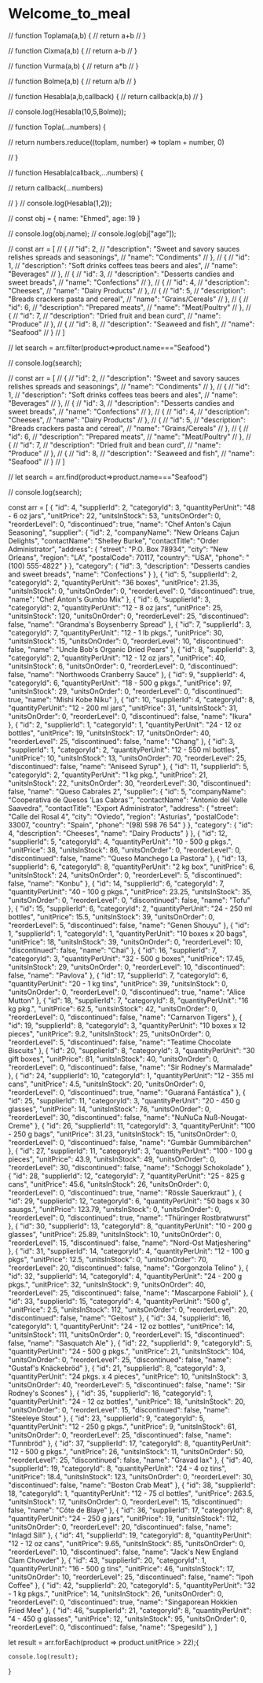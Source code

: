 # Welcome_to_meal
// function Toplama(a,b) {
//     return a+b
// }

// function Cixma(a,b) {
//     return a-b
// }

// function Vurma(a,b) {
//     return a*b
// }

// function Bolme(a,b) {
//     return a/b
// }

// function Hesabla(a,b,callback) {
//     return callback(a,b)
// }

// console.log(Hesabla(10,5,Bolme));



// function Topla(...numbers) {

//     return numbers.reduce((toplam, number) => toplam + number, 0)

// }

// function Hesabla(callback,...numbers) {

//     return callback(...numbers)

// }
// console.log(Hesabla(1,2));



// const obj = { name: "Ehmed", age: 19 }

// console.log(obj.name);
// console.log(obj["age"]);


// const arr = [
//     {
//         "id": 2,
//         "description": "Sweet and savory sauces relishes spreads and seasonings",
//         "name": "Condiments"
//     },
//     {
//         "id": 1,
//         "description": "Soft drinks coffees teas beers and ales",
//         "name": "Beverages"
//     },
//     {
//         "id": 3,
//         "description": "Desserts candies and sweet breads",
//         "name": "Confections"
//     },
//     {
//         "id": 4,
//         "description": "Cheeses",
//         "name": "Dairy Products"
//     },
//     {
//         "id": 5,
//         "description": "Breads crackers pasta and cereal",
//         "name": "Grains/Cereals"
//     },
//     {
//         "id": 6,
//         "description": "Prepared meats",
//         "name": "Meat/Poultry"
//     },
//     {
//         "id": 7,
//         "description": "Dried fruit and bean curd",
//         "name": "Produce"
//     },
//     {
//         "id": 8,
//         "description": "Seaweed and fish",
//         "name": "Seafood"
//     }
// ]

// let search = arr.filter(product=>product.name==="Seafood")

// console.log(search);



// const arr = [
//     {
//         "id": 2,
//         "description": "Sweet and savory sauces relishes spreads and seasonings",
//         "name": "Condiments"
//     },
//     {
//         "id": 1,
//         "description": "Soft drinks coffees teas beers and ales",
//         "name": "Beverages"
//     },
//     {
//         "id": 3,
//         "description": "Desserts candies and sweet breads",
//         "name": "Confections"
//     },
//     {
//         "id": 4,
//         "description": "Cheeses",
//         "name": "Dairy Products"
//     },
//     {
//         "id": 5,
//         "description": "Breads crackers pasta and cereal",
//         "name": "Grains/Cereals"
//     },
//     {
//         "id": 6,
//         "description": "Prepared meats",
//         "name": "Meat/Poultry"
//     },
//     {
//         "id": 7,
//         "description": "Dried fruit and bean curd",
//         "name": "Produce"
//     },
//     {
//         "id": 8,
//         "description": "Seaweed and fish",
//         "name": "Seafood"
//     }
// ]

// let search = arr.find(product=>product.name==="Seafood")

// console.log(search);




const arr = [
    {
    "id": 4,
    "supplierId": 2,
    "categoryId": 3,
    "quantityPerUnit": "48 - 6 oz jars",
    "unitPrice": 22,
    "unitsInStock": 53,
    "unitsOnOrder": 0,
    "reorderLevel": 0,
    "discontinued": true,
    "name": "Chef Anton's Cajun Seasoning",
    "supplier": {
    "id": 2,
    "companyName": "New Orleans Cajun Delights",
    "contactName": "Shelley Burke",
    "contactTitle": "Order Administrator",
    "address": {
    "street": "P.O. Box 78934",
    "city": "New Orleans",
    "region": "LA",
    "postalCode": 70117,
    "country": "USA",
    "phone": "(100) 555-4822"
    }
    },
    "category": {
    "id": 3,
    "description": "Desserts candies and sweet breads",
    "name": "Confections"
    }
    },
    {
    "id": 5,
    "supplierId": 2,
    "categoryId": 2,
    "quantityPerUnit": "36 boxes",
    "unitPrice": 21.35,
    "unitsInStock": 0,
    "unitsOnOrder": 0,
    "reorderLevel": 0,
    "discontinued": true,
    "name": "Chef Anton's Gumbo Mix"
    },
    {
    "id": 6,
    "supplierId": 3,
    "categoryId": 2,
    "quantityPerUnit": "12 - 8 oz jars",
    "unitPrice": 25,
    "unitsInStock": 120,
    "unitsOnOrder": 0,
    "reorderLevel": 25,
    "discontinued": false,
    "name": "Grandma's Boysenberry Spread"
    },
    {
    "id": 7,
    "supplierId": 3,
    "categoryId": 7,
    "quantityPerUnit": "12 - 1 lb pkgs.",
    "unitPrice": 30,
    "unitsInStock": 15,
    "unitsOnOrder": 0,
    "reorderLevel": 10,
    "discontinued": false,
    "name": "Uncle Bob's Organic Dried Pears"
    },
    {
    "id": 8,
    "supplierId": 3,
    "categoryId": 2,
    "quantityPerUnit": "12 - 12 oz jars",
    "unitPrice": 40,
    "unitsInStock": 6,
    "unitsOnOrder": 0,
    "reorderLevel": 0,
    "discontinued": false,
    "name": "Northwoods Cranberry Sauce"
    },
    {
    "id": 9,
    "supplierId": 4,
    "categoryId": 6,
    "quantityPerUnit": "18 - 500 g pkgs.",
    "unitPrice": 97,
    "unitsInStock": 29,
    "unitsOnOrder": 0,
    "reorderLevel": 0,
    "discontinued": true,
    "name": "Mishi Kobe Niku"
    },
    {
    "id": 10,
    "supplierId": 4,
    "categoryId": 8,
    "quantityPerUnit": "12 - 200 ml jars",
    "unitPrice": 31,
    "unitsInStock": 31,
    "unitsOnOrder": 0,
    "reorderLevel": 0,
    "discontinued": false,
    "name": "Ikura"
    },
    {
    "id": 2,
    "supplierId": 1,
    "categoryId": 1,
    "quantityPerUnit": "24 - 12 oz bottles",
    "unitPrice": 19,
    "unitsInStock": 17,
    "unitsOnOrder": 40,
    "reorderLevel": 25,
    "discontinued": false,
    "name": "Chang"
    },
    {
    "id": 3,
    "supplierId": 1,
    "categoryId": 2,
    "quantityPerUnit": "12 - 550 ml bottles",
    "unitPrice": 10,
    "unitsInStock": 13,
    "unitsOnOrder": 70,
    "reorderLevel": 25,
    "discontinued": false,
    "name": "Aniseed Syrup"
    },
    {
    "id": 11,
    "supplierId": 5,
    "categoryId": 2,
    "quantityPerUnit": "1 kg pkg.",
    "unitPrice": 21,
    "unitsInStock": 22,
    "unitsOnOrder": 30,
    "reorderLevel": 30,
    "discontinued": false,
    "name": "Queso Cabrales 2",
    "supplier": {
    "id": 5,
    "companyName": "Cooperativa de Quesos 'Las Cabras'",
    "contactName": "Antonio del Valle Saavedra",
    "contactTitle": "Export Administrator",
    "address": {
    "street": "Calle del Rosal 4",
    "city": "Oviedo",
    "region": "Asturias",
    "postalCode": 33007,
    "country": "Spain",
    "phone": "(98) 598 76 54"
    }
    },
    "category": {
    "id": 4,
    "description": "Cheeses",
    "name": "Dairy Products"
    }
    },
    {
    "id": 12,
    "supplierId": 5,
    "categoryId": 4,
    "quantityPerUnit": "10 - 500 g pkgs.",
    "unitPrice": 38,
    "unitsInStock": 86,
    "unitsOnOrder": 0,
    "reorderLevel": 0,
    "discontinued": false,
    "name": "Queso Manchego La Pastora"
    },
    {
    "id": 13,
    "supplierId": 6,
    "categoryId": 8,
    "quantityPerUnit": "2 kg box",
    "unitPrice": 6,
    "unitsInStock": 24,
    "unitsOnOrder": 0,
    "reorderLevel": 5,
    "discontinued": false,
    "name": "Konbu"
    },
    {
    "id": 14,
    "supplierId": 6,
    "categoryId": 7,
    "quantityPerUnit": "40 - 100 g pkgs.",
    "unitPrice": 23.25,
    "unitsInStock": 35,
    "unitsOnOrder": 0,
    "reorderLevel": 0,
    "discontinued": false,
    "name": "Tofu"
    },
    {
    "id": 15,
    "supplierId": 6,
    "categoryId": 2,
    "quantityPerUnit": "24 - 250 ml bottles",
    "unitPrice": 15.5,
    "unitsInStock": 39,
    "unitsOnOrder": 0,
    "reorderLevel": 5,
    "discontinued": false,
    "name": "Genen Shouyu"
    },
    {
    "id": 1,
    "supplierId": 1,
    "categoryId": 1,
    "quantityPerUnit": "10 boxes x 20 bags",
    "unitPrice": 18,
    "unitsInStock": 39,
    "unitsOnOrder": 0,
    "reorderLevel": 10,
    "discontinued": false,
    "name": "Chai"
    },
    {
    "id": 16,
    "supplierId": 7,
    "categoryId": 3,
    "quantityPerUnit": "32 - 500 g boxes",
    "unitPrice": 17.45,
    "unitsInStock": 29,
    "unitsOnOrder": 0,
    "reorderLevel": 10,
    "discontinued": false,
    "name": "Pavlova"
    },
    {
    "id": 17,
    "supplierId": 7,
    "categoryId": 6,
    "quantityPerUnit": "20 - 1 kg tins",
    "unitPrice": 39,
    "unitsInStock": 0,
    "unitsOnOrder": 0,
    "reorderLevel": 0,
    "discontinued": true,
    "name": "Alice Mutton"
    },
    {
    "id": 18,
    "supplierId": 7,
    "categoryId": 8,
    "quantityPerUnit": "16 kg pkg.",
    "unitPrice": 62.5,
    "unitsInStock": 42,
    "unitsOnOrder": 0,
    "reorderLevel": 0,
    "discontinued": false,
    "name": "Carnarvon Tigers"
    },
    {
    "id": 19,
    "supplierId": 8,
    "categoryId": 3,
    "quantityPerUnit": "10 boxes x 12 pieces",
    "unitPrice": 9.2,
    "unitsInStock": 25,
    "unitsOnOrder": 0,
    "reorderLevel": 5,
    "discontinued": false,
    "name": "Teatime Chocolate Biscuits"
    },
    {
    "id": 20,
    "supplierId": 8,
    "categoryId": 3,
    "quantityPerUnit": "30 gift boxes",
    "unitPrice": 81,
    "unitsInStock": 40,
    "unitsOnOrder": 0,
    "reorderLevel": 0,
    "discontinued": false,
    "name": "Sir Rodney's Marmalade"
    },
    {
    "id": 24,
    "supplierId": 10,
    "categoryId": 1,
    "quantityPerUnit": "12 - 355 ml cans",
    "unitPrice": 4.5,
    "unitsInStock": 20,
    "unitsOnOrder": 0,
    "reorderLevel": 0,
    "discontinued": true,
    "name": "Guaraná Fantástica"
    },
    {
    "id": 25,
    "supplierId": 11,
    "categoryId": 3,
    "quantityPerUnit": "20 - 450 g glasses",
    "unitPrice": 14,
    "unitsInStock": 76,
    "unitsOnOrder": 0,
    "reorderLevel": 30,
    "discontinued": false,
    "name": "NuNuCa Nuß-Nougat-Creme"
    },
    {
    "id": 26,
    "supplierId": 11,
    "categoryId": 3,
    "quantityPerUnit": "100 - 250 g bags",
    "unitPrice": 31.23,
    "unitsInStock": 15,
    "unitsOnOrder": 0,
    "reorderLevel": 0,
    "discontinued": false,
    "name": "Gumbär Gummibärchen"
    },
    {
    "id": 27,
    "supplierId": 11,
    "categoryId": 3,
    "quantityPerUnit": "100 - 100 g pieces",
    "unitPrice": 43.9,
    "unitsInStock": 49,
    "unitsOnOrder": 0,
    "reorderLevel": 30,
    "discontinued": false,
    "name": "Schoggi Schokolade"
    },
    {
    "id": 28,
    "supplierId": 12,
    "categoryId": 7,
    "quantityPerUnit": "25 - 825 g cans",
    "unitPrice": 45.6,
    "unitsInStock": 26,
    "unitsOnOrder": 0,
    "reorderLevel": 0,
    "discontinued": true,
    "name": "Rössle Sauerkraut"
    },
    {
    "id": 29,
    "supplierId": 12,
    "categoryId": 6,
    "quantityPerUnit": "50 bags x 30 sausgs.",
    "unitPrice": 123.79,
    "unitsInStock": 0,
    "unitsOnOrder": 0,
    "reorderLevel": 0,
    "discontinued": true,
    "name": "Thüringer Rostbratwurst"
    },
    {
    "id": 30,
    "supplierId": 13,
    "categoryId": 8,
    "quantityPerUnit": "10 - 200 g glasses",
    "unitPrice": 25.89,
    "unitsInStock": 10,
    "unitsOnOrder": 0,
    "reorderLevel": 15,
    "discontinued": false,
    "name": "Nord-Ost Matjeshering"
    },
    {
    "id": 31,
    "supplierId": 14,
    "categoryId": 4,
    "quantityPerUnit": "12 - 100 g pkgs",
    "unitPrice": 12.5,
    "unitsInStock": 0,
    "unitsOnOrder": 70,
    "reorderLevel": 20,
    "discontinued": false,
    "name": "Gorgonzola Telino"
    },
    {
    "id": 32,
    "supplierId": 14,
    "categoryId": 4,
    "quantityPerUnit": "24 - 200 g pkgs.",
    "unitPrice": 32,
    "unitsInStock": 9,
    "unitsOnOrder": 40,
    "reorderLevel": 25,
    "discontinued": false,
    "name": "Mascarpone Fabioli"
    },
    {
    "id": 33,
    "supplierId": 15,
    "categoryId": 4,
    "quantityPerUnit": "500 g",
    "unitPrice": 2.5,
    "unitsInStock": 112,
    "unitsOnOrder": 0,
    "reorderLevel": 20,
    "discontinued": false,
    "name": "Geitost"
    },
    {
    "id": 34,
    "supplierId": 16,
    "categoryId": 1,
    "quantityPerUnit": "24 - 12 oz bottles",
    "unitPrice": 14,
    "unitsInStock": 111,
    "unitsOnOrder": 0,
    "reorderLevel": 15,
    "discontinued": false,
    "name": "Sasquatch Ale"
    },
    {
    "id": 22,
    "supplierId": 9,
    "categoryId": 5,
    "quantityPerUnit": "24 - 500 g pkgs.",
    "unitPrice": 21,
    "unitsInStock": 104,
    "unitsOnOrder": 0,
    "reorderLevel": 25,
    "discontinued": false,
    "name": "Gustaf's Knäckebröd"
    },
    {
    "id": 21,
    "supplierId": 8,
    "categoryId": 3,
    "quantityPerUnit": "24 pkgs. x 4 pieces",
    "unitPrice": 10,
    "unitsInStock": 3,
    "unitsOnOrder": 40,
    "reorderLevel": 5,
    "discontinued": false,
    "name": "Sir Rodney's Scones"
    },
    {
    "id": 35,
    "supplierId": 16,
    "categoryId": 1,
    "quantityPerUnit": "24 - 12 oz bottles",
    "unitPrice": 18,
    "unitsInStock": 20,
    "unitsOnOrder": 0,
    "reorderLevel": 15,
    "discontinued": false,
    "name": "Steeleye Stout"
    },
    {
    "id": 23,
    "supplierId": 9,
    "categoryId": 5,
    "quantityPerUnit": "12 - 250 g pkgs.",
    "unitPrice": 9,
    "unitsInStock": 61,
    "unitsOnOrder": 0,
    "reorderLevel": 25,
    "discontinued": false,
    "name": "Tunnbröd"
    },
    {
    "id": 37,
    "supplierId": 17,
    "categoryId": 8,
    "quantityPerUnit": "12 - 500 g pkgs.",
    "unitPrice": 26,
    "unitsInStock": 11,
    "unitsOnOrder": 50,
    "reorderLevel": 25,
    "discontinued": false,
    "name": "Gravad lax"
    },
    {
    "id": 40,
    "supplierId": 19,
    "categoryId": 8,
    "quantityPerUnit": "24 - 4 oz tins",
    "unitPrice": 18.4,
    "unitsInStock": 123,
    "unitsOnOrder": 0,
    "reorderLevel": 30,
    "discontinued": false,
    "name": "Boston Crab Meat"
    },
    {
    "id": 38,
    "supplierId": 18,
    "categoryId": 1,
    "quantityPerUnit": "12 - 75 cl bottles",
    "unitPrice": 263.5,
    "unitsInStock": 17,
    "unitsOnOrder": 0,
    "reorderLevel": 15,
    "discontinued": false,
    "name": "Côte de Blaye"
    },
    {
    "id": 36,
    "supplierId": 17,
    "categoryId": 8,
    "quantityPerUnit": "24 - 250 g jars",
    "unitPrice": 19,
    "unitsInStock": 112,
    "unitsOnOrder": 0,
    "reorderLevel": 20,
    "discontinued": false,
    "name": "Inlagd Sill"
    },
    {
    "id": 41,
    "supplierId": 19,
    "categoryId": 8,
    "quantityPerUnit": "12 - 12 oz cans",
    "unitPrice": 9.65,
    "unitsInStock": 85,
    "unitsOnOrder": 0,
    "reorderLevel": 10,
    "discontinued": false,
    "name": "Jack's New England Clam Chowder"
    },
    {
    "id": 43,
    "supplierId": 20,
    "categoryId": 1,
    "quantityPerUnit": "16 - 500 g tins",
    "unitPrice": 46,
    "unitsInStock": 17,
    "unitsOnOrder": 10,
    "reorderLevel": 25,
    "discontinued": false,
    "name": "Ipoh Coffee"
    },
    {
    "id": 42,
    "supplierId": 20,
    "categoryId": 5,
    "quantityPerUnit": "32 - 1 kg pkgs.",
    "unitPrice": 14,
    "unitsInStock": 26,
    "unitsOnOrder": 0,
    "reorderLevel": 0,
    "discontinued": true,
    "name": "Singaporean Hokkien Fried Mee"
    },
    {
    "id": 46,
    "supplierId": 21,
    "categoryId": 8,
    "quantityPerUnit": "4 - 450 g glasses",
    "unitPrice": 12,
    "unitsInStock": 95,
    "unitsOnOrder": 0,
    "reorderLevel": 0,
    "discontinued": false,
    "name": "Spegesild"
    },
]



let result = arr.forEach(product => product.unitPrice > 22);{

    console.log(result);
    
}




